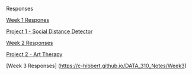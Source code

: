 Responses

[Week 1 Respones](https://c-hibbert.github.io/DATA_310_Notes/Week1)

[Project 1 - Social Distance Detector](https://c-hibbert.github.io/DATA_310_Notes/Project1)

[Week 2 Responses](https://c-hibbert.github.io/DATA_310_Notes/Week2)

[Project 2 - Art Therapy](https://c-hibbert.github.io/DATA_310_Notes/Project2-ArtTherapy)

[Week 3 Responses] (https://c-hibbert.github.io/DATA_310_Notes/Week3)
